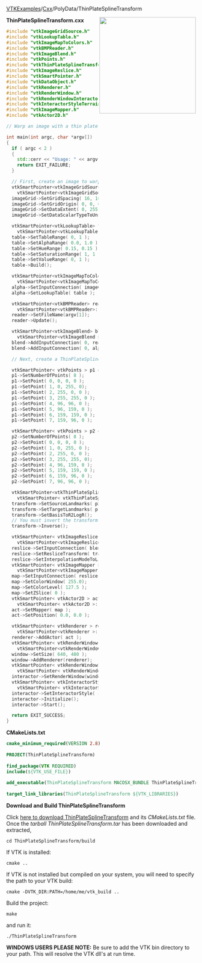 [VTKExamples](Home)/[Cxx](Cxx)/PolyData/ThinPlateSplineTransform

<img align="right" src="https://github.com/lorensen/VTKExamples/raw/master/Testing/Baseline/PolyData/TestThinPlateSplineTransform.png" width="256" />

**ThinPlateSplineTransform.cxx**
```c++
#include "vtkImageGridSource.h"
#include "vtkLookupTable.h"
#include "vtkImageMapToColors.h"
#include "vtkBMPReader.h"
#include "vtkImageBlend.h"
#include "vtkPoints.h"
#include "vtkThinPlateSplineTransform.h"
#include "vtkImageReslice.h"
#include "vtkSmartPointer.h"
#include "vtkDataObject.h"
#include "vtkRenderer.h"
#include "vtkRenderWindow.h"
#include "vtkRenderWindowInteractor.h"
#include "vtkInteractorStyleTerrain.h"
#include "vtkImageMapper.h"
#include "vtkActor2D.h"

// Warp an image with a thin plate spline

int main(int argc, char *argv[])
{
  if ( argc < 2 )
  {
    std::cerr << "Usage: " << argv[0] << " Filename.bmp" << std::endl;
    return EXIT_FAILURE;
  }

  // First, create an image to warp
  vtkSmartPointer<vtkImageGridSource> imageGrid =
    vtkSmartPointer<vtkImageGridSource >::New();
  imageGrid->SetGridSpacing( 16, 16, 0 );
  imageGrid->SetGridOrigin( 0, 0, 0 );
  imageGrid->SetDataExtent( 0, 255, 0, 255, 0, 0 );
  imageGrid->SetDataScalarTypeToUnsignedChar();

  vtkSmartPointer<vtkLookupTable> table =
    vtkSmartPointer<vtkLookupTable >::New();
  table->SetTableRange( 0, 1 );
  table->SetAlphaRange( 0.0, 1.0 );
  table->SetHueRange( 0.15, 0.15 );
  table->SetSaturationRange( 1, 1 );
  table->SetValueRange( 0, 1 );
  table->Build();

  vtkSmartPointer<vtkImageMapToColors> alpha =
    vtkSmartPointer<vtkImageMapToColors >::New();
  alpha->SetInputConnection( imageGrid->GetOutputPort() );
  alpha->SetLookupTable( table );

  vtkSmartPointer<vtkBMPReader> reader =
    vtkSmartPointer<vtkBMPReader>::New();
  reader->SetFileName(argv[1]);
  reader->Update();

  vtkSmartPointer<vtkImageBlend> blend =
    vtkSmartPointer<vtkImageBlend >::New();
  blend->AddInputConnection( 0, reader->GetOutputPort() );
  blend->AddInputConnection( 0, alpha->GetOutputPort() );

  // Next, create a ThinPlateSpline transform

  vtkSmartPointer< vtkPoints > p1 = vtkSmartPointer< vtkPoints >::New();
  p1->SetNumberOfPoints( 8 );
  p1->SetPoint( 0, 0, 0, 0 );
  p1->SetPoint( 1, 0, 255, 0);
  p1->SetPoint( 2, 255, 0, 0 );
  p1->SetPoint( 3, 255, 255, 0 );
  p1->SetPoint( 4, 96, 96, 0 );
  p1->SetPoint( 5, 96, 159, 0 );
  p1->SetPoint( 6, 159, 159, 0 );
  p1->SetPoint( 7, 159, 96, 0 );

  vtkSmartPointer< vtkPoints > p2 = vtkSmartPointer< vtkPoints >::New();
  p2->SetNumberOfPoints( 8 );
  p2->SetPoint( 0, 0, 0, 0 );
  p2->SetPoint( 1, 0, 255, 0 );
  p2->SetPoint( 2, 255, 0, 0 );
  p2->SetPoint( 3, 255, 255, 0);
  p2->SetPoint( 4, 96, 159, 0 );
  p2->SetPoint( 5, 159, 159, 0 );
  p2->SetPoint( 6, 159, 96, 0 );
  p2->SetPoint( 7, 96, 96, 0 );

  vtkSmartPointer<vtkThinPlateSplineTransform> transform =
    vtkSmartPointer< vtkThinPlateSplineTransform >::New();
  transform->SetSourceLandmarks( p2 );
  transform->SetTargetLandmarks( p1 );
  transform->SetBasisToR2LogR();
  // You must invert the transform before passing it to vtkImageReslice
  transform->Inverse();

  vtkSmartPointer< vtkImageReslice > reslice =
    vtkSmartPointer<vtkImageReslice >::New();
  reslice->SetInputConnection( blend->GetOutputPort() );
  reslice->SetResliceTransform( transform );
  reslice->SetInterpolationModeToLinear();
  vtkSmartPointer< vtkImageMapper > map =
    vtkSmartPointer<vtkImageMapper >::New();
  map->SetInputConnection( reslice->GetOutputPort() );
  map->SetColorWindow( 255.0);
  map->SetColorLevel( 127.5 );
  map->SetZSlice( 0 );
  vtkSmartPointer< vtkActor2D > act =
    vtkSmartPointer< vtkActor2D >::New();
  act->SetMapper( map );
  act->SetPosition( 0.0, 0.0 );

  vtkSmartPointer< vtkRenderer > renderer =
    vtkSmartPointer<vtkRenderer >::New();
  renderer->AddActor( act );
  vtkSmartPointer< vtkRenderWindow > window =
    vtkSmartPointer<vtkRenderWindow >::New();
  window->SetSize( 640, 480 );
  window->AddRenderer(renderer);
  vtkSmartPointer< vtkRenderWindowInteractor > interactor =
    vtkSmartPointer< vtkRenderWindowInteractor >::New();
  interactor->SetRenderWindow(window);
  vtkSmartPointer< vtkInteractorStyleTerrain > style =
    vtkSmartPointer< vtkInteractorStyleTerrain >::New();
  interactor->SetInteractorStyle( style );
  interactor->Initialize();
  interactor->Start();

  return EXIT_SUCCESS;
}
```
**CMakeLists.txt**
```cmake
cmake_minimum_required(VERSION 2.8)
 
PROJECT(ThinPlateSplineTransform)
 
find_package(VTK REQUIRED)
include(${VTK_USE_FILE})
 
add_executable(ThinPlateSplineTransform MACOSX_BUNDLE ThinPlateSplineTransform.cxx)
 
target_link_libraries(ThinPlateSplineTransform ${VTK_LIBRARIES})
```

**Download and Build ThinPlateSplineTransform**

Click [here to download ThinPlateSplineTransform](https://github.com/lorensen/VTKWikiExamplesTarballs/raw/master/ThinPlateSplineTransform.tar) and its *CMakeLists.txt* file.
Once the *tarball ThinPlateSplineTransform.tar* has been downloaded and extracted,
```
cd ThinPlateSplineTransform/build 
```
If VTK is installed:
```
cmake ..
```
If VTK is not installed but compiled on your system, you will need to specify the path to your VTK build:
```
cmake -DVTK_DIR:PATH=/home/me/vtk_build ..
```
Build the project:
```
make
```
and run it:
```
./ThinPlateSplineTransform
```
**WINDOWS USERS PLEASE NOTE:** Be sure to add the VTK bin directory to your path. This will resolve the VTK dll's at run time.

